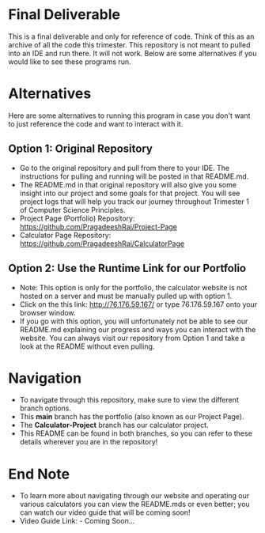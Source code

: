# Final Deliverable
This is a final deliverable and only for reference of code. Think of this as an archive of all the code this trimester. This repository is not meant to pulled into an IDE and run there. It will not work. Below are some alternatives if you would like to see these programs run.

# Alternatives
Here are some alternatives to running this program in case you don't want to just reference the code and want to interact with it.
## Option 1: Original Repository
* Go to the original repository and pull from there to your IDE. The instructions for pulling and running will be posted in that README.md.
* The README.md in that original repository will also give you some insight into our project and some goals for that project. You will see project logs that will help you track our journey throughout Trimester 1 of Computer Science Principles.
* Project Page (Portfolio) Repository: https://github.com/PragadeeshRaj/Project-Page
* Calculator Page Repository: https://github.com/PragadeeshRaj/CalculatorPage
## Option 2: Use the Runtime Link for our Portfolio
* Note: This option is only for the portfolio, the calculator website is not hosted on a server and must be manually pulled up with option 1.
* Click on the this link: http://76.176.59.167/ or type 76.176.59.167 onto your browser window. 
* If you go with this option, you will unfortunately not be able to see our README.md explaining our progress and ways you can interact with the website. You can always visit our repository from Option 1 and take a look at the README without even pulling.

# Navigation
* To navigate through this repository, make sure to view the different branch options.
* This **main** branch has the portfolio (also known as our Project Page). 
* The **Calculator-Project** branch has our calculator project.
* This README can be found in both branches, so you can refer to these details wherever you are in the repository!

# End Note
* To learn more about navigating through our website and operating our various calculators you can view the README.mds or even better; you can watch our video guide that will be coming soon!
* Video Guide Link: - Coming Soon...
